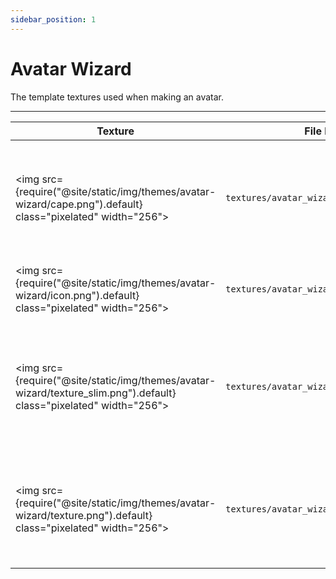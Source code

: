 ```yaml
---
sidebar_position: 1
---
```



# Avatar Wizard

The template textures used when making an avatar.

---

| Texture                                                                                                                   | File Path                                        | Description                                                                             |
| ------------------------------------------------------------------------------------------------------------------------- | ------------------------------------------------ | --------------------------------------------------------------------------------------- |
| <img src={require("@site/static/img/themes/avatar-wizard/cape.png").default} class="pixelated" width="256"></img>         | `textures/avatar_wizard/cape.png`                | The template cape texture used when making a new avatar with a cape template.           |
| <img src={require("@site/static/img/themes/avatar-wizard/icon.png").default} class="pixelated" width="256"></img>         | `textures/avatar_wizard/icon.png`                | The default icon used when making a new avatar.                                         |
| <img src={require("@site/static/img/themes/avatar-wizard/texture_slim.png").default} class="pixelated" width="256"></img> | `textures/avatar_wizard/texture_slim.png`        | The template slim skin texture used when making a new avatar with a slim player model.  |
| <img src={require("@site/static/img/themes/avatar-wizard/texture.png").default} class="pixelated" width="256"></img>      | `textures/avatar_wizard/texture.png`             | The template skin texture used when making a new avatar with a player model.            |